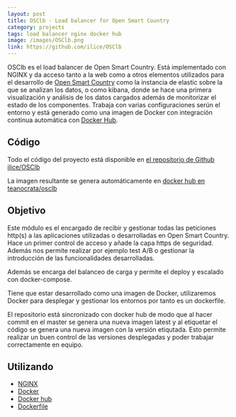 ```yaml
---
layout: post
title: OSClb - Load balancer for Open Smart Country
category: projects
tags: load balancer nginx docker hub
image: /images/OSClb.png
link: https://github.com/ilice/OSClb
---
```


OSClb es el load balancer de Open Smart Country. Está implementado con NGINX y da acceso tanto a la web como a otros elementos utilizados para el desarrollo de [Open Smart Country](https://opensmartcountry.com/) como la instancia de elastic sobre la que se analizan los datos, o como kibana, donde se hace una primera visualización y análisis de los datos cargados además de monitorizar el estado de los componentes. Trabaja con varias configuraciones serún el entorno y está generado como una imagen de Docker con integración continua automática con [Docker Hub](https://hub.docker.com).

## Código

Todo el código del proyecto está disponible en [el repositorio de Github ilice/OSClb](https://github.com/ilice/OSClb)

La imagen resultante se genera automáticamente en [docker hub en teanocrata/osclb](https://hub.docker.com/r/teanocrata/osclb/)

## Objetivo

Este módulo es el encargado de recibir y gestionar todas las peticiones http(s) a las aplicaciones utilizadas o desarrolladas en Open Smart Country. Hace un primer control de acceso y añade la capa https de seguridad. Además nos permite realizar por ejemplo test A/B o gestionar la introducción de las funcionalidades desarrolladas.

Además se encarga del balanceo de carga y permite el deploy y escalado con docker-compose.

Tiene que estar desarrollado como una imagen de Docker, utilizaremos Docker para desplegar y gestionar los entornos por tanto es un dockerfile.

El repositorio está sincronizado con docker hub de modo que al hacer commit en el master se genera una nueva imagen latest y al etiquetar el código se genera una nueva imagen con la versión etiqutada. Esto permite realizar un buen control de las versiones desplegadas y poder trabajar correctamente en equipo.

## Utilizando

* [NGINX](http://nginx.org/)
* [Docker](https://www.docker.com/)
* [Docker hub](https://hub.docker.com/)
* [Dockerfile](https://docs.docker.com/engine/reference/builder/)
